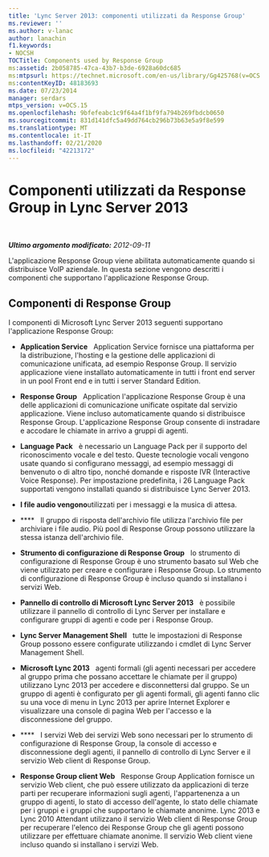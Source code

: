 ```yaml
---
title: 'Lync Server 2013: componenti utilizzati da Response Group'
ms.reviewer: ''
ms.author: v-lanac
author: lanachin
f1.keywords:
- NOCSH
TOCTitle: Components used by Response Group
ms:assetid: 2b058785-47ca-43b7-b3de-6928a60dc685
ms:mtpsurl: https://technet.microsoft.com/en-us/library/Gg425768(v=OCS.15)
ms:contentKeyID: 48183693
ms.date: 07/23/2014
manager: serdars
mtps_version: v=OCS.15
ms.openlocfilehash: 9bfefeabc1c9f64a4f1bf9fa794b269fbdcb0650
ms.sourcegitcommit: 831d141dfc5a49dd764cb296b73b63e5a9f8e599
ms.translationtype: MT
ms.contentlocale: it-IT
ms.lasthandoff: 02/21/2020
ms.locfileid: "42213172"
---
```

<div data-xmlns="http://www.w3.org/1999/xhtml">

<div class="topic" data-xmlns="http://www.w3.org/1999/xhtml" data-msxsl="urn:schemas-microsoft-com:xslt" data-cs="https://msdn.microsoft.com/">

<div data-asp="https://msdn2.microsoft.com/asp">

# <a name="components-used-by-response-group-in-lync-server-2013"></a>Componenti utilizzati da Response Group in Lync Server 2013

</div>

<div id="mainSection">

<div id="mainBody">

<span> </span>

_**Ultimo argomento modificato:** 2012-09-11_

L'applicazione Response Group viene abilitata automaticamente quando si distribuisce VoIP aziendale. In questa sezione vengono descritti i componenti che supportano l'applicazione Response Group.

<div>

## <a name="response-group-components"></a>Componenti di Response Group

I componenti di Microsoft Lync Server 2013 seguenti supportano l'applicazione Response Group:

  - **Application Service**   Application Service fornisce una piattaforma per la distribuzione, l'hosting e la gestione delle applicazioni di comunicazione unificata, ad esempio Response Group. Il servizio applicazione viene installato automaticamente in tutti i front end server in un pool Front end e in tutti i server Standard Edition.

  - **Response Group**   Application l'applicazione Response Group è una delle applicazioni di comunicazione unificate ospitate dal servizio applicazione. Viene incluso automaticamente quando si distribuisce Response Group. L'applicazione Response Group consente di instradare e accodare le chiamate in arrivo a gruppi di agenti.

  - **Language Pack**   è necessario un Language Pack per il supporto del riconoscimento vocale e del testo. Queste tecnologie vocali vengono usate quando si configurano messaggi, ad esempio messaggi di benvenuto o di altro tipo, nonché domande e risposte IVR (Interactive Voice Response). Per impostazione predefinita, i 26 Language Pack supportati vengono installati quando si distribuisce Lync Server 2013.

  - **I file audio vengono**utilizzati per i messaggi e la musica di attesa.   

  - ****   Il gruppo di risposta dell'archivio file utilizza l'archivio file per archiviare i file audio. Più pool di Response Group possono utilizzare la stessa istanza dell'archivio file.

  - **Strumento di configurazione di Response Group**   lo strumento di configurazione di Response Group è uno strumento basato sul Web che viene utilizzato per creare e configurare i Response Group. Lo strumento di configurazione di Response Group è incluso quando si installano i servizi Web.

  - **Pannello di controllo di Microsoft Lync Server 2013**   è possibile utilizzare il pannello di controllo di Lync Server per installare e configurare gruppi di agenti e code per i Response Group.

  - **Lync Server Management Shell**   tutte le impostazioni di Response Group possono essere configurate utilizzando i cmdlet di Lync Server Management Shell.

  - **Microsoft Lync 2013**   agenti formali (gli agenti necessari per accedere al gruppo prima che possano accettare le chiamate per il gruppo) utilizzano Lync 2013 per accedere e disconnettersi dal gruppo. Se un gruppo di agenti è configurato per gli agenti formali, gli agenti fanno clic su una voce di menu in Lync 2013 per aprire Internet Explorer e visualizzare una console di pagina Web per l'accesso e la disconnessione del gruppo.

  - ****   I servizi Web dei servizi Web sono necessari per lo strumento di configurazione di Response Group, la console di accesso e disconnessione degli agenti, il pannello di controllo di Lync Server e il servizio Web client di Response Group.

  - **Response Group client Web**   Response Group Application fornisce un servizio Web client, che può essere utilizzato da applicazioni di terze parti per recuperare informazioni sugli agenti, l'appartenenza a un gruppo di agenti, lo stato di accesso dell'agente, lo stato delle chiamate per i gruppi e i gruppi che supportano le chiamate anonime. Lync 2013 e Lync 2010 Attendant utilizzano il servizio Web client di Response Group per recuperare l'elenco dei Response Group che gli agenti possono utilizzare per effettuare chiamate anonime. Il servizio Web client viene incluso quando si installano i servizi Web.

</div>

</div>

<span> </span>

</div>

</div>

</div>

